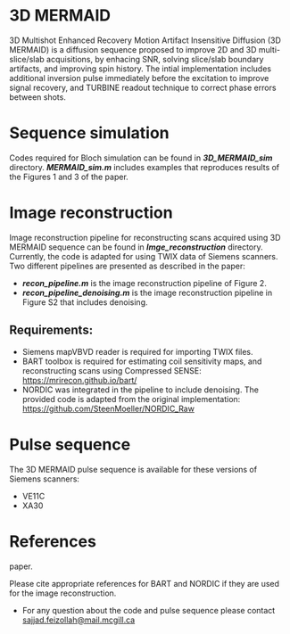 # 3D MERMAID
3D Multishot Enhanced Recovery Motion Artifact Insensitive Diffusion (3D MERMAID) is a diffusion sequence proposed to improve 2D and 3D multi-slice/slab acquisitions, by enhacing SNR, solving slice/slab boundary artifacts, and improving spin history. The intial implementation includes additional inversion pulse immediately before the excitation to improve signal recovery, and TURBINE readout technique to correct phase errors between shots.
# Sequence simulation
Codes required for Bloch simulation can be found in ***3D_MERMAID_sim*** directory.
***MERMAID_sim.m*** includes examples that reproduces results of the Figures 1 and 3 of the paper.
# Image reconstruction
Image reconstruction pipeline for reconstructing scans acquired using 3D MERMAID sequence can be found in ***Imge_reconstruction*** directory. Currently, the code is adapted for using TWIX data of Siemens scanners.
Two different pipelines are presented as described in the paper:
* ***recon_pipeline.m*** is the image reconstruction pipeline of Figure 2.
* ***recon_pipeline_denoising.m*** is the image reconstruction pipeline in Figure S2 that includes denoising.
## Requirements:
* Siemens mapVBVD reader is required for importing TWIX files.
* BART toolbox is required for estimating coil sensitivity maps, and reconstructing scans using Compressed SENSE:
https://mrirecon.github.io/bart/
* NORDIC was integrated in the pipeline to include denoising. The provided code is adapted from the original implementation:
https://github.com/SteenMoeller/NORDIC_Raw
# Pulse sequence
The 3D MERMAID pulse sequence is available for these versions of Siemens scanners:
* VE11C
* XA30

# References
paper.

Please cite appropriate references for BART and NORDIC if they are used for the image reconstruction.

* For any question about the code and pulse sequence please contact sajjad.feizollah@mail.mcgill.ca

